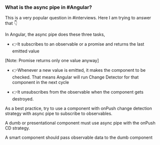### What is the async pipe in #Angular?

This is a very popular question in #interviews. Here I am trying to answer that 👇

In Angular, the async pipe does these three tasks,

- 👉It subscribes to an observable or a promise and returns the last emitted value

[Note: Promise returns only one value anyway]

- 👉Whenever a new value is emitted, it makes the component to be checked. That means Angular will run Change Detector for that component in the next cycle

- 👉It unsubscribes from the observable when the component gets destroyed.

As a best practice, try to use a component with onPush change detection strategy with async pipe to subscribe to observables.

A dumb or presentational component must use async pipe with the onPush CD strategy.

A smart component should pass observable data to the dumb component 
 
